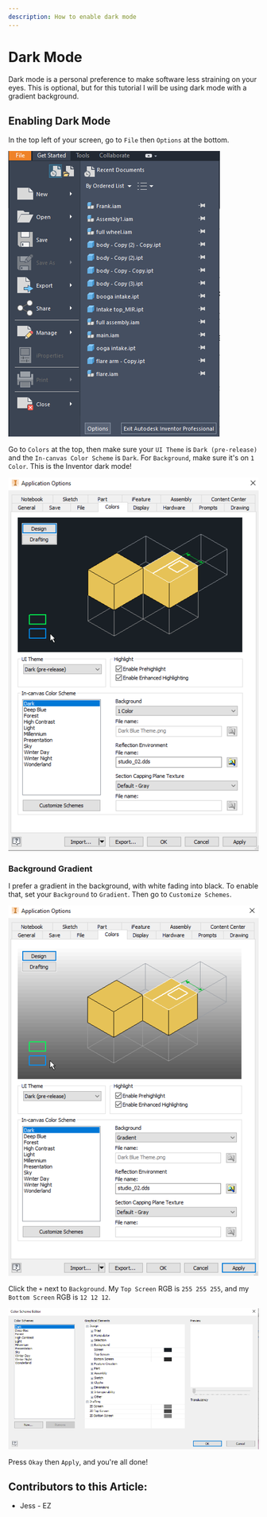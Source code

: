 ```yaml
---
description: How to enable dark mode
---
```


# Dark Mode

Dark mode is a personal preference to make software less straining on your eyes.  This is optional, but for this tutorial I will be using dark mode with a gradient background.&#x20;

## Enabling Dark Mode

In the top left of your screen, go to `File` then `Options` at the bottom.&#x20;

![File Menu](<../../../.gitbook/assets/image (124).png>)

Go to `Colors` at the top, then make sure your `UI Theme` is `Dark (pre-release)` and the `In-canvas Color Scheme` is `Dark`.  For `Background`, make sure it's on `1 Color`.  This is the Inventor dark mode!

![Dark Mode Colors](<../../../.gitbook/assets/image (85).png>)

### Background Gradient

I prefer a gradient in the background, with white fading into black.  To enable that, set your `Background` to `Gradient`.  Then go to `Customize Schemes`.&#x20;

![Step 1 of Gradient](<../../../.gitbook/assets/image (183).png>)

Click the `+` next to `Background`.  My `Top Screen` RGB is `255 255 255`, and my `Bottom Screen` RGB is `12 12 12`.&#x20;

![Step 2 of Gradient](<../../../.gitbook/assets/image (196).png>)

Press `Okay` then `Apply`, and you're all done!



## Contributors to this Article:

* Jess - EZ
